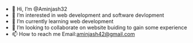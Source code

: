 - 👋 Hi, I’m @Aminjash32
- 👀 I’m interested in web development and software devlopment
- 🌱 I’m currently learning web development
- 💞️ I’m looking to collaborate on website buiding to gain some experience
- 📫 How to reach me Email:aminjash42@gmail.com

<!---
Aminjash32/Aminjash32 is a ✨ special ✨ repository because its `README.md` (this file) appears on your GitHub profile.
You can click the Preview link to take a look at your changes.
--->
